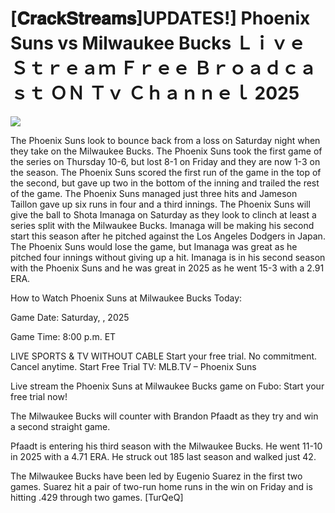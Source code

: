 # [𝐂𝐫𝐚𝐜𝐤𝐒𝐭𝐫𝐞𝐚𝐦𝐬]UPDATES!] Phoenix Suns vs Milwaukee Bucks Ｌｉｖｅ Ｓｔｒｅａｍ Ｆｒｅｅ Ｂｒｏａｄｃａｓｔ ＯＮ Ｔｖ Ｃｈａｎｎｅｌ  2025  
  
  
[![](https://i.imgur.com/qSNzIqt.png)](https://movie.rssnews.media/UchqKjVq.php)  
  
The Phoenix Suns look to bounce back from a loss on Saturday night when they take on the Milwaukee Bucks. The Phoenix Suns took the first game of the series on Thursday 10-6, but lost 8-1 on Friday and they are now 1-3 on the season. The Phoenix Suns scored the first run of the game in the top of the second, but gave up two in the bottom of the inning and trailed the rest of the game. The Phoenix Suns managed just three hits and Jameson Taillon gave up six runs in four and a third innings. The Phoenix Suns will give the ball to Shota Imanaga on Saturday as they look to clinch at least a series split with the Milwaukee Bucks. Imanaga will be making his second start this season after he pitched against the Los Angeles Dodgers in Japan. The Phoenix Suns would lose the game, but Imanaga was great as he pitched four innings without giving up a hit. Imanaga is in his second season with the Phoenix Suns and he was great in 2025 as he went 15-3 with a 2.91 ERA.

How to Watch Phoenix Suns at Milwaukee Bucks Today:

Game Date: Saturday, , 2025

Game Time: 8:00 p.m. ET

LIVE SPORTS & TV WITHOUT CABLE
Start your free trial. No commitment. Cancel anytime.
Start Free Trial
TV: MLB.TV – Phoenix Suns

Live stream the Phoenix Suns at Milwaukee Bucks game on Fubo: Start your free trial now!

The Milwaukee Bucks will counter with Brandon Pfaadt as they try and win a second straight game.

Pfaadt is entering his third season with the Milwaukee Bucks. He went 11-10 in 2025 with a 4.71 ERA. He struck out 185 last season and walked just 42.

The Milwaukee Bucks have been led by Eugenio Suarez in the first two games. Suarez hit a pair of two-run home runs in the win on Friday and is hitting .429 through two games. [TurQeQ]